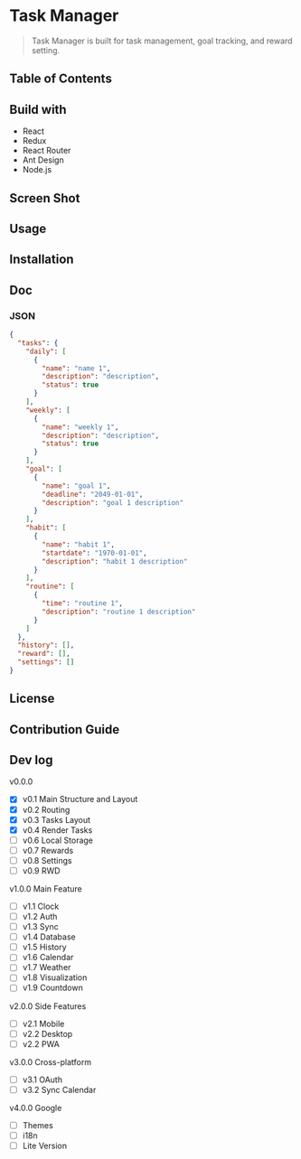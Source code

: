 # Task Manager

> Task Manager is built for task management, goal tracking, and reward setting.

## Table of Contents

## Build with

- React
- Redux
- React Router
- Ant Design
- Node.js

## Screen Shot

## Usage

## Installation

## Doc

### JSON

```json
{
  "tasks": {
    "daily": [
      {
        "name": "name 1",
        "description": "description",
        "status": true
      }
    ],
    "weekly": [
      {
        "name": "weekly 1",
        "description": "description",
        "status": true
      }
    ],
    "goal": [
      {
        "name": "goal 1",
        "deadline": "2049-01-01",
        "description": "goal 1 description"
      }
    ],
    "habit": [
      {
        "name": "habit 1",
        "startdate": "1970-01-01",
        "description": "habit 1 description"
      }
    ],
    "routine": [
      {
        "time": "routine 1",
        "description": "routine 1 description"
      }
    ]
  },
  "history": [],
  "reward": [],
  "settings": []
}
```

## License

## Contribution Guide

## Dev log

v0.0.0

- [x] v0.1 Main Structure and Layout
- [x] v0.2 Routing
- [x] v0.3 Tasks Layout
- [x] v0.4 Render Tasks
- [ ] v0.6 Local Storage
- [ ] v0.7 Rewards
- [ ] v0.8 Settings
- [ ] v0.9 RWD

v1.0.0 Main Feature

- [ ] v1.1 Clock
- [ ] v1.2 Auth
- [ ] v1.3 Sync
- [ ] v1.4 Database
- [ ] v1.5 History
- [ ] v1.6 Calendar
- [ ] v1.7 Weather
- [ ] v1.8 Visualization
- [ ] v1.9 Countdown

v2.0.0 Side Features

- [ ] v2.1 Mobile
- [ ] v2.2 Desktop
- [ ] v2.2 PWA

v3.0.0 Cross-platform

- [ ] v3.1 OAuth
- [ ] v3.2 Sync Calendar

v4.0.0 Google

- [ ] Themes
- [ ] i18n
- [ ] Lite Version
